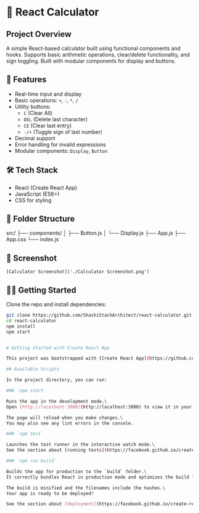 # 🧮 React Calculator

## Project Overview

A simple React-based calculator built using functional components and hooks. Supports basic arithmetic operations, clear/delete functionality, and sign toggling. Built with modular components for display and buttons.

## 🚀 Features

- Real-time input and display
- Basic operations: `+`, `-`, `*`, `/`
- Utility buttons:  
  - `C` (Clear All)  
  - `DEL` (Delete last character)  
  - `CE` (Clear last entry)  
  - `-/+` (Toggle sign of last number)  
- Decimal support
- Error handling for invalid expressions
- Modular components: `Display`, `Button`

## 🛠️ Tech Stack

- React (Create React App)
- JavaScript (ES6+)
- CSS for styling

## 📁 Folder Structure
src/ 
├── components/ 
│ ├── Button.js 
│ └── Display.js 
├── App.js 
├── App.css 
└── index.js


## 📸 Screenshot

`[Calculator Screenshot]('./Calculator Screenshot.png')`

## 🧑‍💻 Getting Started

Clone the repo and install dependencies:

```bash
git clone https://github.com/ShashiStackArchitect/react-calculator.git
cd react-calculator
npm install
npm start


# Getting Started with Create React App

This project was bootstrapped with [Create React App](https://github.com/facebook/create-react-app).

## Available Scripts

In the project directory, you can run:

### `npm start`

Runs the app in the development mode.\
Open [http://localhost:3000](http://localhost:3000) to view it in your browser.

The page will reload when you make changes.\
You may also see any lint errors in the console.

### `npm test`

Launches the test runner in the interactive watch mode.\
See the section about [running tests](https://facebook.github.io/create-react-app/docs/running-tests) for more information.

### `npm run build`

Builds the app for production to the `build` folder.\
It correctly bundles React in production mode and optimizes the build for the best performance.

The build is minified and the filenames include the hashes.\
Your app is ready to be deployed!

See the section about [deployment](https://facebook.github.io/create-react-app/docs/deployment) for more information.

